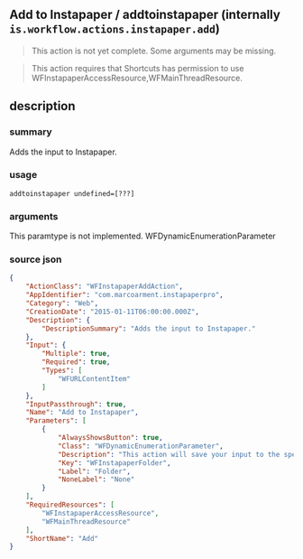 
## Add to Instapaper / addtoinstapaper (internally `is.workflow.actions.instapaper.add`)

> This action is not yet complete. Some arguments may be missing.


> This action requires that Shortcuts has permission to use WFInstapaperAccessResource,WFMainThreadResource.


## description
### summary
Adds the input to Instapaper.


### usage
`addtoinstapaper undefined=[???]`

### arguments
This paramtype is not implemented. WFDynamicEnumerationParameter

### source json

```json
{
	"ActionClass": "WFInstapaperAddAction",
	"AppIdentifier": "com.marcoarment.instapaperpro",
	"Category": "Web",
	"CreationDate": "2015-01-11T06:00:00.000Z",
	"Description": {
		"DescriptionSummary": "Adds the input to Instapaper."
	},
	"Input": {
		"Multiple": true,
		"Required": true,
		"Types": [
			"WFURLContentItem"
		]
	},
	"InputPassthrough": true,
	"Name": "Add to Instapaper",
	"Parameters": [
		{
			"AlwaysShowsButton": true,
			"Class": "WFDynamicEnumerationParameter",
			"Description": "This action will save your input to the specified folder. Leaving this empty will save the input to Instapaper's Home folder.",
			"Key": "WFInstapaperFolder",
			"Label": "Folder",
			"NoneLabel": "None"
		}
	],
	"RequiredResources": [
		"WFInstapaperAccessResource",
		"WFMainThreadResource"
	],
	"ShortName": "Add"
}
```
